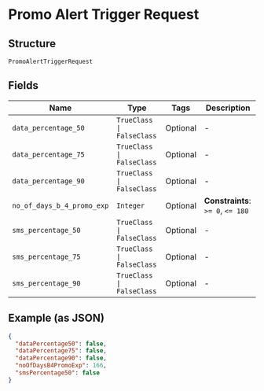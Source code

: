 
# Promo Alert Trigger Request

## Structure

`PromoAlertTriggerRequest`

## Fields

| Name | Type | Tags | Description |
|  --- | --- | --- | --- |
| `data_percentage_50` | `TrueClass \| FalseClass` | Optional | - |
| `data_percentage_75` | `TrueClass \| FalseClass` | Optional | - |
| `data_percentage_90` | `TrueClass \| FalseClass` | Optional | - |
| `no_of_days_b_4_promo_exp` | `Integer` | Optional | **Constraints**: `>= 0`, `<= 180` |
| `sms_percentage_50` | `TrueClass \| FalseClass` | Optional | - |
| `sms_percentage_75` | `TrueClass \| FalseClass` | Optional | - |
| `sms_percentage_90` | `TrueClass \| FalseClass` | Optional | - |

## Example (as JSON)

```json
{
  "dataPercentage50": false,
  "dataPercentage75": false,
  "dataPercentage90": false,
  "noOfDaysB4PromoExp": 166,
  "smsPercentage50": false
}
```

